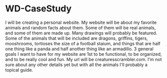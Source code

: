 # WD-CaseStudy
  I will be creating a personal website.
My website will be about my favorite animals and random facts about them.
Some of them will be real animals, 
and some of them are made up. Many drawings will probably be featured.
Some of the animals that will be included are dragons, griffins, tigers, mooshrooms, 
tortioses the size of a football staium, and things that are half one thing like a panda 
and half another thing like an armadillo. 
3 general goals I want to have for my 
website are 1st to be functional, to be organized, and to be really cool and fun. 
My url will be creaturesscrambler.com. 
I'm not sure about any other details yet but with all the animals I'll probably a topical guide.
